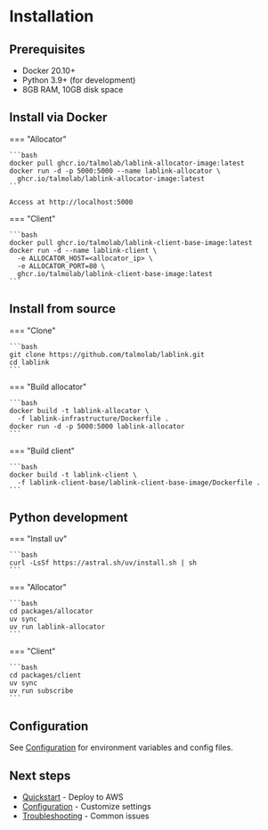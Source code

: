 # Installation

## Prerequisites

- Docker 20.10+
- Python 3.9+ (for development)
- 8GB RAM, 10GB disk space

## Install via Docker

=== "Allocator"

    ```bash
    docker pull ghcr.io/talmolab/lablink-allocator-image:latest
    docker run -d -p 5000:5000 --name lablink-allocator \
      ghcr.io/talmolab/lablink-allocator-image:latest
    ```

    Access at http://localhost:5000

=== "Client"

    ```bash
    docker pull ghcr.io/talmolab/lablink-client-base-image:latest
    docker run -d --name lablink-client \
      -e ALLOCATOR_HOST=<allocator_ip> \
      -e ALLOCATOR_PORT=80 \
      ghcr.io/talmolab/lablink-client-base-image:latest
    ```

## Install from source

=== "Clone"

    ```bash
    git clone https://github.com/talmolab/lablink.git
    cd lablink
    ```

=== "Build allocator"

    ```bash
    docker build -t lablink-allocator \
      -f lablink-infrastructure/Dockerfile .
    docker run -d -p 5000:5000 lablink-allocator
    ```

=== "Build client"

    ```bash
    docker build -t lablink-client \
      -f lablink-client-base/lablink-client-base-image/Dockerfile .
    ```

## Python development

=== "Install uv"

    ```bash
    curl -LsSf https://astral.sh/uv/install.sh | sh
    ```

=== "Allocator"

    ```bash
    cd packages/allocator
    uv sync
    uv run lablink-allocator
    ```

=== "Client"

    ```bash
    cd packages/client
    uv sync
    uv run subscribe
    ```

## Configuration

See [Configuration](configuration.md) for environment variables and config files.

## Next steps

- [Quickstart](quickstart.md) - Deploy to AWS
- [Configuration](configuration.md) - Customize settings
- [Troubleshooting](troubleshooting.md) - Common issues